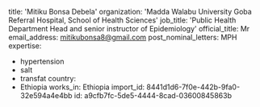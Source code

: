 title: 'Mitiku Bonsa Debela'
organization: 'Madda Walabu University Goba Referral Hospital, School of Health Sciences'
job_title: 'Public Health Department Head and senior instructor of Epidemiology'
official_title: Mr
email_address: mitikubonsa8@gmail.com
post_nominal_letters: MPH
expertise:
  - hypertension
  - salt
  - transfat
country:
  - Ethiopia
works_in: Ethiopia
import_id: 8441d1d6-7f0e-442b-9fa0-32e594a4e4bb
id: a9cfb7fc-5de5-4444-8cad-03600845863b
